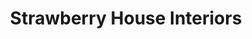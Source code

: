 ---
title: "Strawberry House Interiors"
url: /derby/strawberry-house-interiors/
shop: Raumausstattung
---